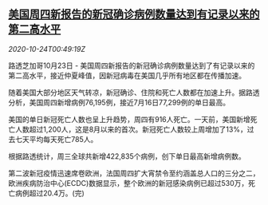 <!--1603500908000-->
[美国周四新报告的新冠确诊病例数量达到有记录以来的第二高水平](https://cn.reuters.com/article/us-covid-record-infections-1024-idCNKBS27900Z)
------

<div><i>2020-10-24T00:49:19Z</i></div><p>路透芝加哥10月23日 - 美国周四新报告的新冠确诊病例数量达到了有记录以来的第二高水平，接近仲夏峰值，因新冠病毒在美国几乎所有地区都在传播加速。</p><p>随着美国大部分地区天气转凉，新冠确诊、住院和死亡人数都在加速上升。据路透分析，美国周四新增病例76,195例，接近7月16日77,299例的单日最高。</p><p>美国的单日新冠死亡人数也呈上升趋势，周四有916人死亡。一天前，美国新增死亡人数超过1,200人，这是8月以来的首次。新冠死亡人数较上周增加了13%，过去七天平均每天死亡785人。</p><p>根据路透统计，周三全球共新增422,835个病例，创下单日最高新增病例数。</p><p>第二波新冠疫情迅速席卷欧洲，法国周四扩大宵禁令至约涵盖总人口的三分之二，欧洲疾病防治中心(ECDC)数据显示，整个欧洲的新冠感染病例已超过530万，死亡病例超过20.4万。(完)</p>

